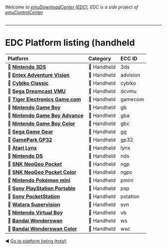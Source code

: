 ###### Welcome to [emuDownloadCenter (EDC)](https://github.com/PhoenixInteractiveNL/emuDownloadCenter/wiki/), EDC is a side project of [emuControlCenter](https://github.com/PhoenixInteractiveNL/emuControlCenter/wiki/)
***
# EDC Platform listing (handheld

| Platform   | Category      | ECC ID      |
|:-----------|:--------------|:------------|
| :file_folder: [**Nintendo 3DS**](https://github.com/PhoenixInteractiveNL/emuDownloadCenter/wiki/Platform-3ds) | :iphone: Handheld | 3ds |
| :file_folder: [**Entex Adventure Vision**](https://github.com/PhoenixInteractiveNL/emuDownloadCenter/wiki/Platform-advision) | :iphone: Handheld | advision |
| :file_folder: [**Cybiko Classic**](https://github.com/PhoenixInteractiveNL/emuDownloadCenter/wiki/Platform-cybiko) | :iphone: Handheld | cybiko |
| :file_folder: [**Sega Dreamcast VMU**](https://github.com/PhoenixInteractiveNL/emuDownloadCenter/wiki/Platform-dcvmu) | :iphone: Handheld | dcvmu |
| :file_folder: [**Tiger Electronics Game.com**](https://github.com/PhoenixInteractiveNL/emuDownloadCenter/wiki/Platform-gamecom) | :iphone: Handheld | gamecom |
| :file_folder: [**Nintendo Game Boy**](https://github.com/PhoenixInteractiveNL/emuDownloadCenter/wiki/Platform-gb) | :iphone: Handheld | gb |
| :file_folder: [**Nintendo Game Boy Advance**](https://github.com/PhoenixInteractiveNL/emuDownloadCenter/wiki/Platform-gba) | :iphone: Handheld | gba |
| :file_folder: [**Nintendo Game Boy Color**](https://github.com/PhoenixInteractiveNL/emuDownloadCenter/wiki/Platform-gbc) | :iphone: Handheld | gbc |
| :file_folder: [**Sega Game Gear**](https://github.com/PhoenixInteractiveNL/emuDownloadCenter/wiki/Platform-gg) | :iphone: Handheld | gg |
| :file_folder: [**GamePark GP32**](https://github.com/PhoenixInteractiveNL/emuDownloadCenter/wiki/Platform-gp32) | :iphone: Handheld | gp32 |
| :file_folder: [**Atari Lynx**](https://github.com/PhoenixInteractiveNL/emuDownloadCenter/wiki/Platform-lynx) | :iphone: Handheld | lynx |
| :file_folder: [**Nintendo DS**](https://github.com/PhoenixInteractiveNL/emuDownloadCenter/wiki/Platform-nds) | :iphone: Handheld | nds |
| :file_folder: [**SNK NeoGeo Pocket**](https://github.com/PhoenixInteractiveNL/emuDownloadCenter/wiki/Platform-ngp) | :iphone: Handheld | ngp |
| :file_folder: [**SNK NeoGeo Pocket Color**](https://github.com/PhoenixInteractiveNL/emuDownloadCenter/wiki/Platform-ngpc) | :iphone: Handheld | ngpc |
| :file_folder: [**Nintendo Pokémon mini**](https://github.com/PhoenixInteractiveNL/emuDownloadCenter/wiki/Platform-pmini) | :iphone: Handheld | pmini |
| :file_folder: [**Sony PlayStation Portable**](https://github.com/PhoenixInteractiveNL/emuDownloadCenter/wiki/Platform-psp) | :iphone: Handheld | psp |
| :file_folder: [**Sony PocketStation**](https://github.com/PhoenixInteractiveNL/emuDownloadCenter/wiki/Platform-pstation) | :iphone: Handheld | pstation |
| :file_folder: [**Watara Supervision**](https://github.com/PhoenixInteractiveNL/emuDownloadCenter/wiki/Platform-svn) | :iphone: Handheld | svn |
| :file_folder: [**Nintendo Virtual Boy**](https://github.com/PhoenixInteractiveNL/emuDownloadCenter/wiki/Platform-vb) | :iphone: Handheld | vb |
| :file_folder: [**Bandai Wonderswan**](https://github.com/PhoenixInteractiveNL/emuDownloadCenter/wiki/Platform-ws) | :iphone: Handheld | ws |
| :file_folder: [**Bandai Wonderswan Color**](https://github.com/PhoenixInteractiveNL/emuDownloadCenter/wiki/Platform-wsc) | :iphone: Handheld | wsc |

:arrow_backward: [Go to platform listing (total)](https://github.com/PhoenixInteractiveNL/emuDownloadCenter/wiki/EDC-Platform-List)
